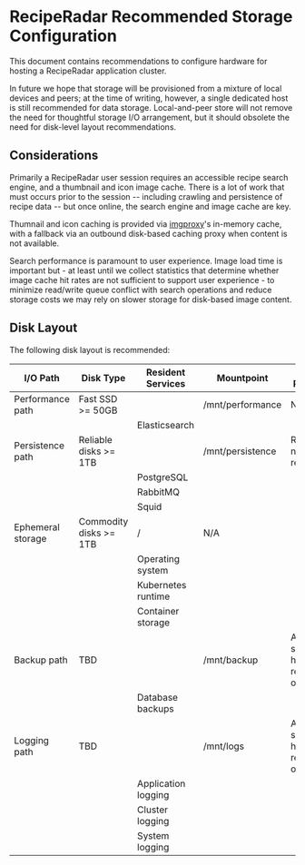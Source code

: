 # RecipeRadar Recommended Storage Configuration

This document contains recommendations to configure hardware for hosting a RecipeRadar application cluster.

In future we hope that storage will be provisioned from a mixture of local devices and peers; at the time of writing, however, a single dedicated host is still recommended for data storage.  Local-and-peer store will not remove the need for thoughtful storage I/O arrangement, but it should obsolete the need for disk-level layout recommendations.

## Considerations

Primarily a RecipeRadar user session requires an accessible recipe search engine, and a thumbnail and icon image cache.  There is a lot of work that must occurs prior to the session -- including crawling and persistence of recipe data -- but once online, the search engine and image cache are key.

Thumnail and icon caching is provided via [imgproxy](https://github.com/imgproxy/imgproxy)'s in-memory cache, with a fallback via an outbound disk-based caching proxy when content is not available.

Search performance is paramount to user experience.  Image load time is important but - at least until we collect statistics that determine whether image cache hit rates are not sufficient to support user experience - to minimize read/write queue conflict with search operations and reduce storage costs we may rely on slower storage for disk-based image content.

## Disk Layout

The following disk layout is recommended:

| I/O Path | Disk Type | Resident Services | Mountpoint | Desired Properties
| --- | --- | --- | --- | ----
| Performance path | Fast SSD >= 50GB | | /mnt/performance | N/A
| | | Elasticsearch | | |
| Persistence path | Reliable disks >= 1TB | | /mnt/persistence | Resizable, n+1 redundancy
| | | PostgreSQL | | |
| | | RabbitMQ | | |
| | | Squid | | |
| Ephemeral storage | Commodity disks >= 1TB | / | N/A
| | | Operating system | | |
| | | Kubernetes runtime | | |
| | | Container storage | | |
| Backup path | TBD | | /mnt/backup | Archived, scalable, high reliability, off-host
| | | Database backups | | |
| Logging path | TBD | | /mnt/logs | Archived, scalable, high reliability, off-host
| | | Application logging | | |
| | | Cluster logging | | |
| | | System logging | | |
